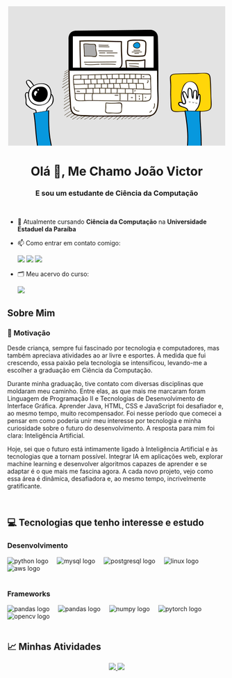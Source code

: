<p align="center"><img src="https://github.com/JVAS42/JVAS42/blob/main/src/icon-dev.gif" alt="Jvas Dev Banner"></p>
<h1 align="center">Olá 👋, Me Chamo João Victor</h1>
<h3 align="center">E sou um estudante de Ciência da Computação</h3>

<br>

<ul>
<li><p>🔭 Atualmente cursando <strong>Ciência da Computação</strong> na <strong>Universidade Estaduel da Paraíba</strong></p>
</li>
<li><p>📫 Como entrar em contato comigo:</p>
<div> 
  <a href = "mailto:jvasprogramando@gmail.com" target="_blank"><img src="https://img.shields.io/badge/-Gmail-%23333?style=for-the-badge&logo=gmail&logoColor=white" target="_blank"></a>
  <a href = "https://t.me/jvas42" target="_blank"><img src="https://img.shields.io/badge/Telegram-2CA5E0?style=for-the-badge&logo=telegram&logoColor=white" target="_blank"></a>
  <a href="https://www.linkedin.com/in/jvas42/" target="_blank"><img src="https://img.shields.io/badge/LinkedIn-0077B5?style=for-the-badge&logo=linkedin&logoColor=white"></a>
</div>
<li><p>🗂️ Meu acervo do curso:</p>
<div> 
  <a href = "https://drive.google.com/drive/folders/1M49nzLufMGJ809TsQwtF3Dnb3ejTdMqO?usp=drive_link" target="_blank"><img src="https://img.shields.io/badge/Google_Cloud-4285F4?style=for-the-badge&logo=google-cloud&logoColor=white" target="_blank"></a>
</div>

</li>
</ul>
<h2 id="about-me">Sobre Mim</h2>

<h3 id="the-web-developer-way">🚀 Motivação</h3>
<p>Desde criança, sempre fui fascinado por tecnologia e computadores, mas também apreciava atividades ao ar livre e esportes. À medida que fui crescendo, essa paixão pela tecnologia se intensificou, levando-me a escolher a graduação em Ciência da Computação.

Durante minha graduação, tive contato com diversas disciplinas que moldaram meu caminho. Entre elas, as que mais me marcaram foram Linguagem de Programação II e Tecnologias de Desenvolvimento de Interface Gráfica. Aprender Java, HTML, CSS e JavaScript foi desafiador e, ao mesmo tempo, muito recompensador. Foi nesse período que comecei a pensar em como poderia unir meu interesse por tecnologia e minha curiosidade sobre o futuro do desenvolvimento. A resposta para mim foi clara: Inteligência Artificial.

Hoje, sei que o futuro está intimamente ligado à Inteligência Artificial e às tecnologias que a tornam possível. Integrar IA em aplicações web, explorar machine learning e desenvolver algoritmos capazes de aprender e se adaptar é o que mais me fascina agora. A cada novo projeto, vejo como essa área é dinâmica, desafiadora e, ao mesmo tempo, incrivelmente gratificante.
</p>
<br>

<h2 id="stack">💻 Tecnologias que tenho interesse e estudo</h2>
<h3 id="languages">Desenvolvimento</h3>
<div align="left">
  <img src="https://cdn.jsdelivr.net/gh/devicons/devicon@latest/icons/python/python-original.svg" height="50" alt="python logo"  />
  <img width="12" />
  <img src="https://cdn.jsdelivr.net/gh/devicons/devicon/icons/mysql/mysql-original.svg" height="50" alt="mysql logo"  />
  <img width="12" />
  <img src="https://cdn.jsdelivr.net/gh/devicons/devicon@latest/icons/postgresql/postgresql-original.svg" height="50" alt="postgresql logo"  />
  <img width="12" />
  <img src="https://cdn.jsdelivr.net/gh/devicons/devicon/icons/linux/linux-original.svg" height="50" alt="linux logo"  />
  <img width="12" />
  <img src="https://cdn.jsdelivr.net/gh/devicons/devicon@latest/icons/amazonwebservices/amazonwebservices-original-wordmark.svg" height="50" alt="aws logo"  />
  <img width="12" />
</div>

<br>

<h3 id="frameworks">Frameworks</h3>
<div align="left">
  <img src="https://cdn.jsdelivr.net/gh/devicons/devicon@latest/icons/django/django-plain.svg" height="50" alt="pandas logo"  />
  <img width="12" />
  <img src="https://cdn.jsdelivr.net/gh/devicons/devicon@latest/icons/pandas/pandas-original.svg" height="50" alt="pandas logo"  />
  <img width="12" />
  <img src="https://cdn.jsdelivr.net/gh/devicons/devicon@latest/icons/numpy/numpy-original.svg" height="50" alt="numpy logo"  />
  <img width="12" />
  <img src="https://cdn.jsdelivr.net/gh/devicons/devicon@latest/icons/pytorch/pytorch-original.svg" height="50" alt="pytorch logo"  />
  <img width="12" />
  <img src="https://cdn.jsdelivr.net/gh/devicons/devicon@latest/icons/opencv/opencv-original.svg" height="50" alt="opencv logo"  />
  <img width="12" />
</div>

<br>

<h2 id="stats">📈 Minhas Atividades</h2>
<div align=center>
  <a href="https://github.com/JVAS42">
  <img height="200em" src="https://github-readme-stats.vercel.app/api?username=JVAS42&show_icons=true&theme=jolly&include_all_commits=true&count_private=true"/>
  <img height="200em" src="https://github-readme-stats.vercel.app/api/top-langs/?username=JVAS42&layout=compact&langs_count=7&theme=jolly"/>
</div>
